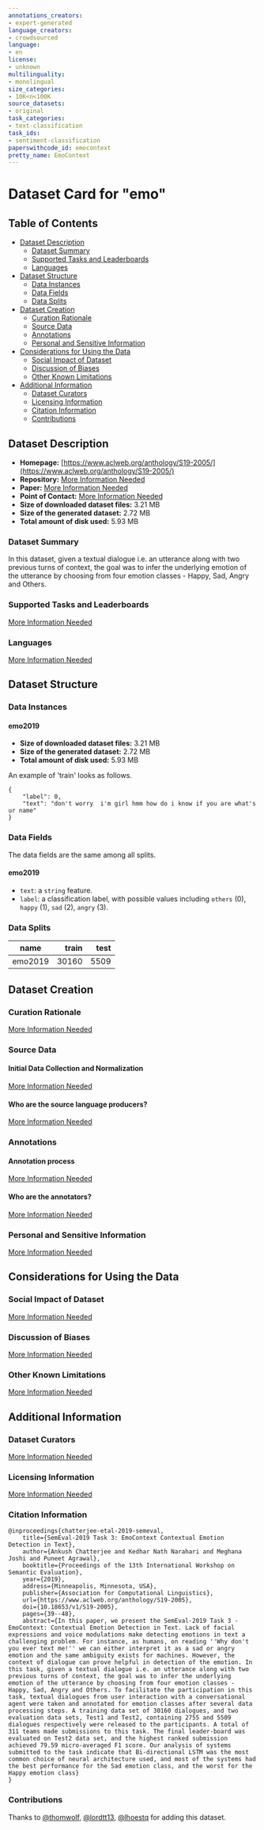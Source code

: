 ```yaml
---
annotations_creators:
- expert-generated
language_creators:
- crowdsourced
language:
- en
license:
- unknown
multilinguality:
- monolingual
size_categories:
- 10K<n<100K
source_datasets:
- original
task_categories:
- text-classification
task_ids:
- sentiment-classification
paperswithcode_id: emocontext
pretty_name: EmoContext
---
```


# Dataset Card for "emo"

## Table of Contents
- [Dataset Description](#dataset-description)
  - [Dataset Summary](#dataset-summary)
  - [Supported Tasks and Leaderboards](#supported-tasks-and-leaderboards)
  - [Languages](#languages)
- [Dataset Structure](#dataset-structure)
  - [Data Instances](#data-instances)
  - [Data Fields](#data-fields)
  - [Data Splits](#data-splits)
- [Dataset Creation](#dataset-creation)
  - [Curation Rationale](#curation-rationale)
  - [Source Data](#source-data)
  - [Annotations](#annotations)
  - [Personal and Sensitive Information](#personal-and-sensitive-information)
- [Considerations for Using the Data](#considerations-for-using-the-data)
  - [Social Impact of Dataset](#social-impact-of-dataset)
  - [Discussion of Biases](#discussion-of-biases)
  - [Other Known Limitations](#other-known-limitations)
- [Additional Information](#additional-information)
  - [Dataset Curators](#dataset-curators)
  - [Licensing Information](#licensing-information)
  - [Citation Information](#citation-information)
  - [Contributions](#contributions)

## Dataset Description

- **Homepage:** [https://www.aclweb.org/anthology/S19-2005/](https://www.aclweb.org/anthology/S19-2005/)
- **Repository:** [More Information Needed](https://github.com/huggingface/datasets/blob/master/CONTRIBUTING.md#how-to-contribute-to-the-dataset-cards)
- **Paper:** [More Information Needed](https://github.com/huggingface/datasets/blob/master/CONTRIBUTING.md#how-to-contribute-to-the-dataset-cards)
- **Point of Contact:** [More Information Needed](https://github.com/huggingface/datasets/blob/master/CONTRIBUTING.md#how-to-contribute-to-the-dataset-cards)
- **Size of downloaded dataset files:** 3.21 MB
- **Size of the generated dataset:** 2.72 MB
- **Total amount of disk used:** 5.93 MB

### Dataset Summary

In this dataset, given a textual dialogue i.e. an utterance along with two previous turns of context, the goal was to infer the underlying emotion of the utterance by choosing from four emotion classes - Happy, Sad, Angry and Others.

### Supported Tasks and Leaderboards

[More Information Needed](https://github.com/huggingface/datasets/blob/master/CONTRIBUTING.md#how-to-contribute-to-the-dataset-cards)

### Languages

[More Information Needed](https://github.com/huggingface/datasets/blob/master/CONTRIBUTING.md#how-to-contribute-to-the-dataset-cards)

## Dataset Structure

### Data Instances

#### emo2019

- **Size of downloaded dataset files:** 3.21 MB
- **Size of the generated dataset:** 2.72 MB
- **Total amount of disk used:** 5.93 MB

An example of 'train' looks as follows.
```
{
    "label": 0,
    "text": "don't worry  i'm girl hmm how do i know if you are what's ur name"
}
```

### Data Fields

The data fields are the same among all splits.

#### emo2019
- `text`: a `string` feature.
- `label`: a classification label, with possible values including `others` (0), `happy` (1), `sad` (2), `angry` (3).

### Data Splits

| name  |train|test|
|-------|----:|---:|
|emo2019|30160|5509|

## Dataset Creation

### Curation Rationale

[More Information Needed](https://github.com/huggingface/datasets/blob/master/CONTRIBUTING.md#how-to-contribute-to-the-dataset-cards)

### Source Data

#### Initial Data Collection and Normalization

[More Information Needed](https://github.com/huggingface/datasets/blob/master/CONTRIBUTING.md#how-to-contribute-to-the-dataset-cards)

#### Who are the source language producers?

[More Information Needed](https://github.com/huggingface/datasets/blob/master/CONTRIBUTING.md#how-to-contribute-to-the-dataset-cards)

### Annotations

#### Annotation process

[More Information Needed](https://github.com/huggingface/datasets/blob/master/CONTRIBUTING.md#how-to-contribute-to-the-dataset-cards)

#### Who are the annotators?

[More Information Needed](https://github.com/huggingface/datasets/blob/master/CONTRIBUTING.md#how-to-contribute-to-the-dataset-cards)

### Personal and Sensitive Information

[More Information Needed](https://github.com/huggingface/datasets/blob/master/CONTRIBUTING.md#how-to-contribute-to-the-dataset-cards)

## Considerations for Using the Data

### Social Impact of Dataset

[More Information Needed](https://github.com/huggingface/datasets/blob/master/CONTRIBUTING.md#how-to-contribute-to-the-dataset-cards)

### Discussion of Biases

[More Information Needed](https://github.com/huggingface/datasets/blob/master/CONTRIBUTING.md#how-to-contribute-to-the-dataset-cards)

### Other Known Limitations

[More Information Needed](https://github.com/huggingface/datasets/blob/master/CONTRIBUTING.md#how-to-contribute-to-the-dataset-cards)

## Additional Information

### Dataset Curators

[More Information Needed](https://github.com/huggingface/datasets/blob/master/CONTRIBUTING.md#how-to-contribute-to-the-dataset-cards)

### Licensing Information

[More Information Needed](https://github.com/huggingface/datasets/blob/master/CONTRIBUTING.md#how-to-contribute-to-the-dataset-cards)

### Citation Information

```
@inproceedings{chatterjee-etal-2019-semeval,
    title={SemEval-2019 Task 3: EmoContext Contextual Emotion Detection in Text},
    author={Ankush Chatterjee and Kedhar Nath Narahari and Meghana Joshi and Puneet Agrawal},
    booktitle={Proceedings of the 13th International Workshop on Semantic Evaluation},
    year={2019},
    address={Minneapolis, Minnesota, USA},
    publisher={Association for Computational Linguistics},
    url={https://www.aclweb.org/anthology/S19-2005},
    doi={10.18653/v1/S19-2005},
    pages={39--48},
    abstract={In this paper, we present the SemEval-2019 Task 3 - EmoContext: Contextual Emotion Detection in Text. Lack of facial expressions and voice modulations make detecting emotions in text a challenging problem. For instance, as humans, on reading ''Why don't you ever text me!'' we can either interpret it as a sad or angry emotion and the same ambiguity exists for machines. However, the context of dialogue can prove helpful in detection of the emotion. In this task, given a textual dialogue i.e. an utterance along with two previous turns of context, the goal was to infer the underlying emotion of the utterance by choosing from four emotion classes - Happy, Sad, Angry and Others. To facilitate the participation in this task, textual dialogues from user interaction with a conversational agent were taken and annotated for emotion classes after several data processing steps. A training data set of 30160 dialogues, and two evaluation data sets, Test1 and Test2, containing 2755 and 5509 dialogues respectively were released to the participants. A total of 311 teams made submissions to this task. The final leader-board was evaluated on Test2 data set, and the highest ranked submission achieved 79.59 micro-averaged F1 score. Our analysis of systems submitted to the task indicate that Bi-directional LSTM was the most common choice of neural architecture used, and most of the systems had the best performance for the Sad emotion class, and the worst for the Happy emotion class}
}

```


### Contributions

Thanks to [@thomwolf](https://github.com/thomwolf), [@lordtt13](https://github.com/lordtt13), [@lhoestq](https://github.com/lhoestq) for adding this dataset.
